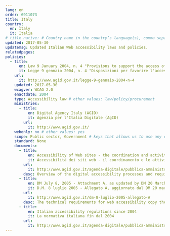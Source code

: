 ```yaml
---
lang: en
order: 6911073
title: Italy
country:
  en: Italy
  it: Italia
# title_native: # Country name in the country’s language(s), comma separated. For Switzerland: Schweiz, Suisse, Svizzera, Svizra
updated: 2017-05-30
updatemsg: Updated Italian Web accessibility laws and policies.
relatedpages:
policies:
  - title:
      en: Law 9 January 2004, n. 4 "Provisions to support the access of disabled people to IT tools" (Stanca Law)
      it: Legge 9 gennaio 2004, n. 4 "Disposizioni per favorire l'accesso dei soggetti disabili agli strumenti informatici" (Legge Stanca)
    url:
      it: http://www.agid.gov.it/legge-9-gennaio-2004-n-4
    updated: 2017-05-30
    wcagver: WCAG 2.0
    enactdate: 2004
    type: Accessibility law # other values: law/policy/procurement
    ministries:
      - title:
          en: Digital Agency Italy (AGID)
          it: Agenzia per l'Italia Digitale (AgID)
        url:
          it: http://www.agid.gov.it/
    webonly: no # other values: yes
    scope: Public sector, Government # keys that allows us to use any combination
    standard: None
    documents:
      - title:
          en: Accessibility of Web sites - the coordination and activities for Digital Italy in relation to current regulations
          it: Accessibilità dei siti web - il coordinamento e le attività dell'Agenzia per l'Italia Digitale in relazione alla normativa vigente
        url:
          it: http://www.agid.gov.it/agenda-digitale/pubblica-amministrazione/accessibilita
        desc: Overview of the digital accessibility processes and requirements concerning web accessibility.
      - title:
          en: DM July 8, 2005 - Attachment A, as updated by DM 20 March 2013
          it: D.M. 8 luglio 2005 - Allegato A, aggiornato dal DM 20 marzo 2013
        url:
          it: http://www.agid.gov.it/dm-8-luglio-2005-allegato-A
        desc: The technical requirements for web accessibility copy the WCAG 2.0 Level AA success criteria and conformance criteria. It expands on use of Web standards for technologies compatible with accessibility by referencing ISO/IEC 15545:2000 (HTML), ISO/IEC 16262:2002 (ECMA-script), and additional W3C standards for HTML 4.01, XHTML 1.0, CSS 1.0, XML, SVG, and SMIL.  More current versions of these standards are also allowable.
      - title:
          en: Italian accessibility regulations since 2004
          it: La normativa italiana fin dal 2004
        url:
          it: http://www.agid.gov.it/agenda-digitale/pubblica-amministrazione/accessibilita/normativa
---
```

